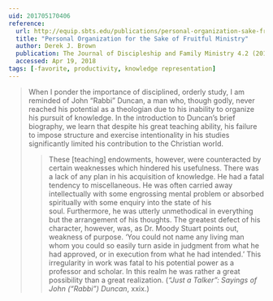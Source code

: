 ```yaml
---
uid: 201705170406
reference:
  url: http://equip.sbts.edu/publications/personal-organization-sake-fruitful-ministry/
  title: "Personal Organization for the Sake of Fruitful Ministry"
  author: Derek J. Brown
  publication: The Journal of Discipleship and Family Ministry 4.2 (2014)
  accessed: Apr 19, 2018
tags: [-favorite, productivity, knowledge representation]
---
```


> When I ponder the importance of disciplined, orderly study, I am reminded of John “Rabbi” Duncan, a man who, though godly, never reached his potential as a theologian due to his inability to organize his pursuit of knowledge. In the introduction to Duncan’s brief biography, we learn that despite his great teaching ability, his failure to impose structure and exercise intentionality in his studies significantly limited his contribution to the Christian world.
> 
> > These [teaching] endowments, however, were counteracted by certain weaknesses which hindered his usefulness. There was a lack of any plan in his acquisition of knowledge. He had a fatal tendency to miscellaneous. He was often carried away intellectually with some engrossing mental problem or absorbed spiritually with some enquiry into the state of his soul. Furthermore, he was utterly unmethodical in everything but the arrangement of his thoughts. The greatest defect of his character, however, was, as Dr. Moody Stuart points out, weakness of purpose. ‘You could not name any living man whom you could so easily turn aside in judgment from what he had approved, or in execution from what he had intended.’ This irregularity in work was fatal to his potential power as a professor and scholar. In this realm he was rather a great possibility than a great realization. (*“Just a Talker”: Sayings of John (“Rabbi”) Duncan*, xxix.)
